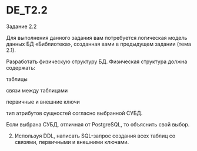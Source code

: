 # DE_T2.2
Задание 2.2

Для выполнения данного задания вам потребуется логическая модель данных БД «Библиотека», созданная вами в предыдущем задании (тема 2.1).

Разработать физическую структуру БД. 
Физическая структура должна содержать:

таблицы

связи между таблицами

первичные и внешние ключи

тип атрибутов сущностей согласно выбранной СУБД.

Если выбрана СУБД, отличная от PostgreSQL,  то объяснить свой выбор.

2. Используя DDL, написать SQL-запрос создания всех таблиц со связями, первичными и внешними ключами.